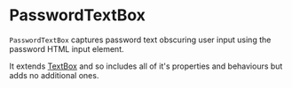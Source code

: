 PasswordTextBox
===============

`PasswordTextBox` captures password text obscuring user input using the password HTML input element.

It extends [TextBox](textbox) and so includes all of it's properties and behaviours but adds no additional ones.

``` demo[examples/Text/PasswordTextBox/PasswordTextBox.php]
```